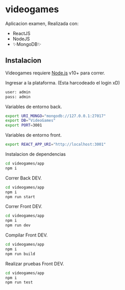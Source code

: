 # videogames

Aplicacion examen,
Realizada con:

- ReactJS
- NodeJS
- ✨MongoDB✨

## Instalacion 

Videogames requiere [Node.js](https://nodejs.org/) v10+ para correr.

Ingresar a la plataforma. (Esta harcodeado el login xD)

```sh
user: admin
pass: admin
```

Variables de entorno back.

```sh
export URI_MONGO="mongodb://127.0.0.1:27017"
export DB="VideoGames"
export PORT=3001
```

Variables de entorno front.

```sh
export REACT_APP_URI="http://localhost:3001"
```

Instalacion de dependencias

```sh
cd videogames/app
npm i
```

Correr Back DEV.

```sh
cd videogames/app
npm i
npm run start
```

Correr Front DEV.

```sh
cd videogames/app
npm i
npm run dev
```

Compilar Front DEV.

```sh
cd videogames/app
npm i
npm run build
```

Realizar pruebas Front DEV.

```sh
cd videogames/app
npm i
npm run test
```
